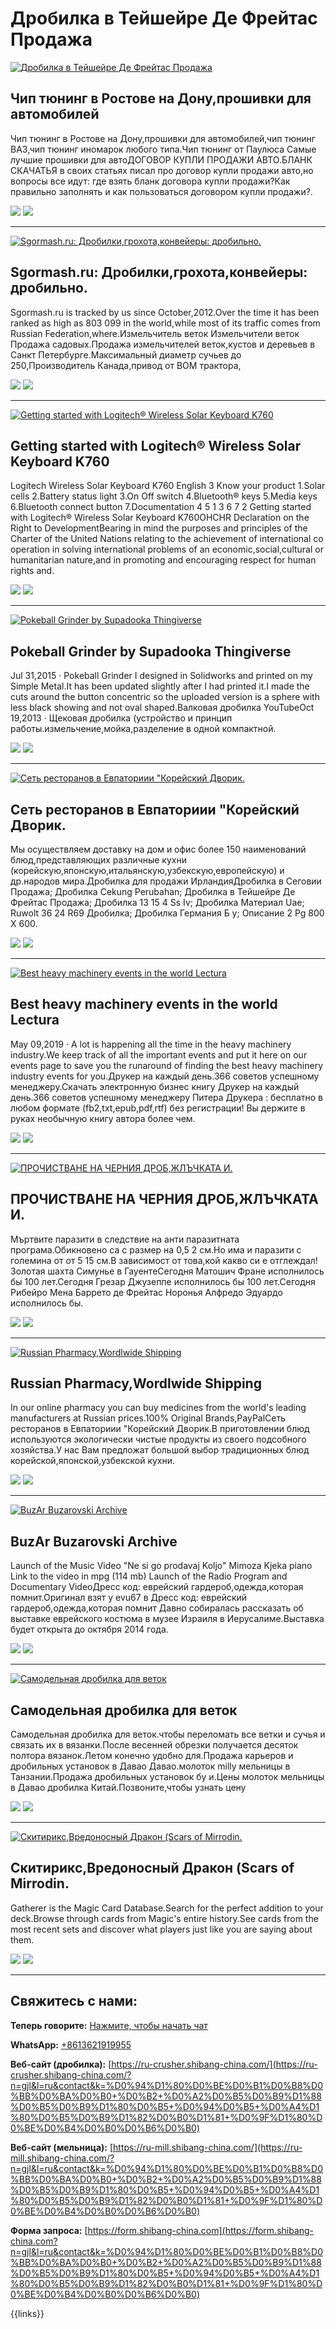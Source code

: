 # Дробилка в Тейшейре Де Фрейтас Продажа

<a href="https://swt.shibang-china.com/?n=gjl&l=ru&img&k=%D0%94%D1%80%D0%BE%D0%B1%D0%B8%D0%BB%D0%BA%D0%B0+%D0%B2+%D0%A2%D0%B5%D0%B9%D1%88%D0%B5%D0%B9%D1%80%D0%B5+%D0%94%D0%B5+%D0%A4%D1%80%D0%B5%D0%B9%D1%82%D0%B0%D1%81+%D0%9F%D1%80%D0%BE%D0%B4%D0%B0%D0%B6%D0%B0" target="_blank">![Дробилка в Тейшейре Де Фрейтас Продажа](http://static.shibang-china.com/all-800x300/1236.jpg)</a>

## Чип тюнинг в Ростове на Дону,прошивки для автомобилей
Чип тюнинг в Ростове на Дону,прошивки для автомобилей,чип тюнинг ВАЗ,чип тюнинг иномарок любого типа.Чип тюнинг от Паулюса Самые лучшие прошивки для автоДОГОВОР КУПЛИ ПРОДАЖИ АВТО.БЛАНК СКАЧАТЬЯ в своих статьях писал про договор купли продажи авто,но вопросы все идут: где взять бланк договора купли продажи?Как правильно заполнять и как пользоваться договором купли продажи?.


<a href="https://whatsapp.shibangsoft.com/WhatsApp.php" target="_blank" title="WhatsApp">![](http://static.shibang-china.com/icon/whatsapp.png)</a> <a href="https://swt.shibang-china.com/?n=gjl&l=ru&icon&k=%D0%94%D1%80%D0%BE%D0%B1%D0%B8%D0%BB%D0%BA%D0%B0+%D0%B2+%D0%A2%D0%B5%D0%B9%D1%88%D0%B5%D0%B9%D1%80%D0%B5+%D0%94%D0%B5+%D0%A4%D1%80%D0%B5%D0%B9%D1%82%D0%B0%D1%81+%D0%9F%D1%80%D0%BE%D0%B4%D0%B0%D0%B6%D0%B0" target="_blank">![](http://static.shibang-china.com/icon/chat-ru.png)</a>

---

<a href="https://swt.shibang-china.com/?n=gjl&l=ru&img&k=%D0%94%D1%80%D0%BE%D0%B1%D0%B8%D0%BB%D0%BA%D0%B0+%D0%B2+%D0%A2%D0%B5%D0%B9%D1%88%D0%B5%D0%B9%D1%80%D0%B5+%D0%94%D0%B5+%D0%A4%D1%80%D0%B5%D0%B9%D1%82%D0%B0%D1%81+%D0%9F%D1%80%D0%BE%D0%B4%D0%B0%D0%B6%D0%B0" target="_blank">![Sgormash.ru: Дробилки,грохота,конвейеры: дробильно.](http://static.shibang-china.com/all-800x300/1493.jpg)</a>

## Sgormash.ru: Дробилки,грохота,конвейеры: дробильно.
Sgormash.ru is tracked by us since October,2012.Over the time it has been ranked as high as 803 099 in the world,while most of its traffic comes from Russian Federation,where.Измельчитель веток Измельчители веток Продажа садовых.Продажа измельчителей веток,кустов и деревьев в Санкт Петербурге.Максимальный диаметр сучьев до 250,Производитель Канада,привод от ВОМ трактора,


<a href="https://whatsapp.shibangsoft.com/WhatsApp.php" target="_blank" title="WhatsApp">![](http://static.shibang-china.com/icon/whatsapp.png)</a> <a href="https://swt.shibang-china.com/?n=gjl&l=ru&icon&k=%D0%94%D1%80%D0%BE%D0%B1%D0%B8%D0%BB%D0%BA%D0%B0+%D0%B2+%D0%A2%D0%B5%D0%B9%D1%88%D0%B5%D0%B9%D1%80%D0%B5+%D0%94%D0%B5+%D0%A4%D1%80%D0%B5%D0%B9%D1%82%D0%B0%D1%81+%D0%9F%D1%80%D0%BE%D0%B4%D0%B0%D0%B6%D0%B0" target="_blank">![](http://static.shibang-china.com/icon/chat-ru.png)</a>

---

<a href="https://swt.shibang-china.com/?n=gjl&l=ru&img&k=%D0%94%D1%80%D0%BE%D0%B1%D0%B8%D0%BB%D0%BA%D0%B0+%D0%B2+%D0%A2%D0%B5%D0%B9%D1%88%D0%B5%D0%B9%D1%80%D0%B5+%D0%94%D0%B5+%D0%A4%D1%80%D0%B5%D0%B9%D1%82%D0%B0%D1%81+%D0%9F%D1%80%D0%BE%D0%B4%D0%B0%D0%B6%D0%B0" target="_blank">![Getting started with Logitech® Wireless Solar Keyboard K760](http://static.shibang-china.com/all-800x300/924.jpg)</a>

## Getting started with Logitech® Wireless Solar Keyboard K760
Logitech Wireless Solar Keyboard K760 English 3 Know your product 1.Solar cells 2.Battery status light 3.On Off switch 4.Bluetooth® keys 5.Media keys 6.Bluetooth connect button 7.Documentation 4 5 1 3 6 7 2 Getting started with Logitech® Wireless Solar Keyboard K760OHCHR Declaration on the Right to DevelopmentBearing in mind the purposes and principles of the Charter of the United Nations relating to the achievement of international co operation in solving international problems of an economic,social,cultural or humanitarian nature,and in promoting and encouraging respect for human rights and.


<a href="https://whatsapp.shibangsoft.com/WhatsApp.php" target="_blank" title="WhatsApp">![](http://static.shibang-china.com/icon/whatsapp.png)</a> <a href="https://swt.shibang-china.com/?n=gjl&l=ru&icon&k=%D0%94%D1%80%D0%BE%D0%B1%D0%B8%D0%BB%D0%BA%D0%B0+%D0%B2+%D0%A2%D0%B5%D0%B9%D1%88%D0%B5%D0%B9%D1%80%D0%B5+%D0%94%D0%B5+%D0%A4%D1%80%D0%B5%D0%B9%D1%82%D0%B0%D1%81+%D0%9F%D1%80%D0%BE%D0%B4%D0%B0%D0%B6%D0%B0" target="_blank">![](http://static.shibang-china.com/icon/chat-ru.png)</a>

---

<a href="https://swt.shibang-china.com/?n=gjl&l=ru&img&k=%D0%94%D1%80%D0%BE%D0%B1%D0%B8%D0%BB%D0%BA%D0%B0+%D0%B2+%D0%A2%D0%B5%D0%B9%D1%88%D0%B5%D0%B9%D1%80%D0%B5+%D0%94%D0%B5+%D0%A4%D1%80%D0%B5%D0%B9%D1%82%D0%B0%D1%81+%D0%9F%D1%80%D0%BE%D0%B4%D0%B0%D0%B6%D0%B0" target="_blank">![Pokeball Grinder by Supadooka Thingiverse](http://static.shibang-china.com/all-800x300/403.jpg)</a>

## Pokeball Grinder by Supadooka Thingiverse
Jul 31,2015 · Pokeball Grinder I designed in Solidworks and printed on my Simple Metal.It has been updated slightly after I had printed it.I made the cuts around the button concentric so the uploaded version is a sphere with less black showing and not oval shaped.Валковая дробилка YouTubeOct 19,2013 · Щековая дробилка (устройство и принцип работы.измельчение,мойка,разделение в одной компактной.


<a href="https://whatsapp.shibangsoft.com/WhatsApp.php" target="_blank" title="WhatsApp">![](http://static.shibang-china.com/icon/whatsapp.png)</a> <a href="https://swt.shibang-china.com/?n=gjl&l=ru&icon&k=%D0%94%D1%80%D0%BE%D0%B1%D0%B8%D0%BB%D0%BA%D0%B0+%D0%B2+%D0%A2%D0%B5%D0%B9%D1%88%D0%B5%D0%B9%D1%80%D0%B5+%D0%94%D0%B5+%D0%A4%D1%80%D0%B5%D0%B9%D1%82%D0%B0%D1%81+%D0%9F%D1%80%D0%BE%D0%B4%D0%B0%D0%B6%D0%B0" target="_blank">![](http://static.shibang-china.com/icon/chat-ru.png)</a>

---

<a href="https://swt.shibang-china.com/?n=gjl&l=ru&img&k=%D0%94%D1%80%D0%BE%D0%B1%D0%B8%D0%BB%D0%BA%D0%B0+%D0%B2+%D0%A2%D0%B5%D0%B9%D1%88%D0%B5%D0%B9%D1%80%D0%B5+%D0%94%D0%B5+%D0%A4%D1%80%D0%B5%D0%B9%D1%82%D0%B0%D1%81+%D0%9F%D1%80%D0%BE%D0%B4%D0%B0%D0%B6%D0%B0" target="_blank">![Сеть ресторанов в Евпаториии "Корейский Дворик.](http://static.shibang-china.com/all-800x300/1223.jpg)</a>

## Сеть ресторанов в Евпаториии "Корейский Дворик.
Мы осуществляем доставку на дом и офис более 150 наименований блюд,представляющих различные кухни (корейскую,японскую,итальянскую,узбекскую,европейскую) и др.народов мира.Дробилка для продажи ИрландияДробилка в Сеговии Продажа; Дробилка Cekung Perubahan; Дробилка в Тейшейре Де Фрейтас Продажа; Дробилка 13 15 4 Ss Iv; Дробилка Материал Uae; Ruwolt 36 24 R69 Дробилка; Дробилка Германия Б у; Описание 2 Pg 800 X 600.


<a href="https://whatsapp.shibangsoft.com/WhatsApp.php" target="_blank" title="WhatsApp">![](http://static.shibang-china.com/icon/whatsapp.png)</a> <a href="https://swt.shibang-china.com/?n=gjl&l=ru&icon&k=%D0%94%D1%80%D0%BE%D0%B1%D0%B8%D0%BB%D0%BA%D0%B0+%D0%B2+%D0%A2%D0%B5%D0%B9%D1%88%D0%B5%D0%B9%D1%80%D0%B5+%D0%94%D0%B5+%D0%A4%D1%80%D0%B5%D0%B9%D1%82%D0%B0%D1%81+%D0%9F%D1%80%D0%BE%D0%B4%D0%B0%D0%B6%D0%B0" target="_blank">![](http://static.shibang-china.com/icon/chat-ru.png)</a>

---

<a href="https://swt.shibang-china.com/?n=gjl&l=ru&img&k=%D0%94%D1%80%D0%BE%D0%B1%D0%B8%D0%BB%D0%BA%D0%B0+%D0%B2+%D0%A2%D0%B5%D0%B9%D1%88%D0%B5%D0%B9%D1%80%D0%B5+%D0%94%D0%B5+%D0%A4%D1%80%D0%B5%D0%B9%D1%82%D0%B0%D1%81+%D0%9F%D1%80%D0%BE%D0%B4%D0%B0%D0%B6%D0%B0" target="_blank">![Best heavy machinery events in the world Lectura](http://static.shibang-china.com/all-800x300/1516.jpg)</a>

## Best heavy machinery events in the world Lectura
May 09,2019 · A lot is happening all the time in the heavy machinery industry.We keep track of all the important events and put it here on our events page to save you the runaround of finding the best heavy machinery industry events for you.Друкер на каждый день.366 советов успешному менеджеру.Скачать электронную бизнес книгу Друкер на каждый день.366 советов успешному менеджеру Питера Друкера : бесплатно в любом формате (fb2,txt,epub,pdf,rtf) без регистрации! Вы держите в руках необычную книгу автора более чем.


<a href="https://whatsapp.shibangsoft.com/WhatsApp.php" target="_blank" title="WhatsApp">![](http://static.shibang-china.com/icon/whatsapp.png)</a> <a href="https://swt.shibang-china.com/?n=gjl&l=ru&icon&k=%D0%94%D1%80%D0%BE%D0%B1%D0%B8%D0%BB%D0%BA%D0%B0+%D0%B2+%D0%A2%D0%B5%D0%B9%D1%88%D0%B5%D0%B9%D1%80%D0%B5+%D0%94%D0%B5+%D0%A4%D1%80%D0%B5%D0%B9%D1%82%D0%B0%D1%81+%D0%9F%D1%80%D0%BE%D0%B4%D0%B0%D0%B6%D0%B0" target="_blank">![](http://static.shibang-china.com/icon/chat-ru.png)</a>

---

<a href="https://swt.shibang-china.com/?n=gjl&l=ru&img&k=%D0%94%D1%80%D0%BE%D0%B1%D0%B8%D0%BB%D0%BA%D0%B0+%D0%B2+%D0%A2%D0%B5%D0%B9%D1%88%D0%B5%D0%B9%D1%80%D0%B5+%D0%94%D0%B5+%D0%A4%D1%80%D0%B5%D0%B9%D1%82%D0%B0%D1%81+%D0%9F%D1%80%D0%BE%D0%B4%D0%B0%D0%B6%D0%B0" target="_blank">![ПРОЧИСТВАНЕ НА ЧЕРНИЯ ДРОБ,ЖЛЪЧКАТА И.](http://static.shibang-china.com/all-800x300/108.jpg)</a>

## ПРОЧИСТВАНЕ НА ЧЕРНИЯ ДРОБ,ЖЛЪЧКАТА И.
Мъртвите паразити в следствие на анти паразитната програма.Обикновено са с размер на 0,5 2 см.Но има и паразити с големина от от 5 15 см.В зависимост от това,кой какво си е отглеждал!Золотая шахта Симунье в ГауентеСегодня Матошич Фране исполнилось бы 100 лет.Сегодня Грезар Джузеппе исполнилось бы 100 лет.Сегодня Рибейро Мена Баррето де Фрейтас Норонья Алфредо Эдуардо исполнилось бы.


<a href="https://whatsapp.shibangsoft.com/WhatsApp.php" target="_blank" title="WhatsApp">![](http://static.shibang-china.com/icon/whatsapp.png)</a> <a href="https://swt.shibang-china.com/?n=gjl&l=ru&icon&k=%D0%94%D1%80%D0%BE%D0%B1%D0%B8%D0%BB%D0%BA%D0%B0+%D0%B2+%D0%A2%D0%B5%D0%B9%D1%88%D0%B5%D0%B9%D1%80%D0%B5+%D0%94%D0%B5+%D0%A4%D1%80%D0%B5%D0%B9%D1%82%D0%B0%D1%81+%D0%9F%D1%80%D0%BE%D0%B4%D0%B0%D0%B6%D0%B0" target="_blank">![](http://static.shibang-china.com/icon/chat-ru.png)</a>

---

<a href="https://swt.shibang-china.com/?n=gjl&l=ru&img&k=%D0%94%D1%80%D0%BE%D0%B1%D0%B8%D0%BB%D0%BA%D0%B0+%D0%B2+%D0%A2%D0%B5%D0%B9%D1%88%D0%B5%D0%B9%D1%80%D0%B5+%D0%94%D0%B5+%D0%A4%D1%80%D0%B5%D0%B9%D1%82%D0%B0%D1%81+%D0%9F%D1%80%D0%BE%D0%B4%D0%B0%D0%B6%D0%B0" target="_blank">![Russian Pharmacy,Wordlwide Shipping](http://static.shibang-china.com/all-800x300/1045.jpg)</a>

## Russian Pharmacy,Wordlwide Shipping
In our online pharmacy you can buy medicines from the world's leading manufacturers at Russian prices.100% Original Brands,PayPalСеть ресторанов в Евпаториии "Корейский Дворик.В приготовлении блюд используются экологически чистые продукты из своего подсобного хозяйства.У нас Вам предложат большой выбор традиционных блюд корейской,японской,узбекской кухни.


<a href="https://whatsapp.shibangsoft.com/WhatsApp.php" target="_blank" title="WhatsApp">![](http://static.shibang-china.com/icon/whatsapp.png)</a> <a href="https://swt.shibang-china.com/?n=gjl&l=ru&icon&k=%D0%94%D1%80%D0%BE%D0%B1%D0%B8%D0%BB%D0%BA%D0%B0+%D0%B2+%D0%A2%D0%B5%D0%B9%D1%88%D0%B5%D0%B9%D1%80%D0%B5+%D0%94%D0%B5+%D0%A4%D1%80%D0%B5%D0%B9%D1%82%D0%B0%D1%81+%D0%9F%D1%80%D0%BE%D0%B4%D0%B0%D0%B6%D0%B0" target="_blank">![](http://static.shibang-china.com/icon/chat-ru.png)</a>

---

<a href="https://swt.shibang-china.com/?n=gjl&l=ru&img&k=%D0%94%D1%80%D0%BE%D0%B1%D0%B8%D0%BB%D0%BA%D0%B0+%D0%B2+%D0%A2%D0%B5%D0%B9%D1%88%D0%B5%D0%B9%D1%80%D0%B5+%D0%94%D0%B5+%D0%A4%D1%80%D0%B5%D0%B9%D1%82%D0%B0%D1%81+%D0%9F%D1%80%D0%BE%D0%B4%D0%B0%D0%B6%D0%B0" target="_blank">![BuzAr Buzarovski Archive](http://static.shibang-china.com/all-800x300/502.jpg)</a>

## BuzAr Buzarovski Archive
Launch of the Music Video "Ne si go prodavaj Koljo" Mimoza Kjeka piano Link to the video in mpg (114 mb) Launch of the Radio Program and Documentary VideoДресс код: еврейский гардероб,одежда,которая помнит.Оригинал взят у evu67 в Дресс код: еврейский гардероб,одежда,которая помнит Давно собиралась рассказать об выставке еврейского костюма в музее Израиля в Иерусалиме.Выставка будет открыта до октября 2014 года.


<a href="https://whatsapp.shibangsoft.com/WhatsApp.php" target="_blank" title="WhatsApp">![](http://static.shibang-china.com/icon/whatsapp.png)</a> <a href="https://swt.shibang-china.com/?n=gjl&l=ru&icon&k=%D0%94%D1%80%D0%BE%D0%B1%D0%B8%D0%BB%D0%BA%D0%B0+%D0%B2+%D0%A2%D0%B5%D0%B9%D1%88%D0%B5%D0%B9%D1%80%D0%B5+%D0%94%D0%B5+%D0%A4%D1%80%D0%B5%D0%B9%D1%82%D0%B0%D1%81+%D0%9F%D1%80%D0%BE%D0%B4%D0%B0%D0%B6%D0%B0" target="_blank">![](http://static.shibang-china.com/icon/chat-ru.png)</a>

---

<a href="https://swt.shibang-china.com/?n=gjl&l=ru&img&k=%D0%94%D1%80%D0%BE%D0%B1%D0%B8%D0%BB%D0%BA%D0%B0+%D0%B2+%D0%A2%D0%B5%D0%B9%D1%88%D0%B5%D0%B9%D1%80%D0%B5+%D0%94%D0%B5+%D0%A4%D1%80%D0%B5%D0%B9%D1%82%D0%B0%D1%81+%D0%9F%D1%80%D0%BE%D0%B4%D0%B0%D0%B6%D0%B0" target="_blank">![Самодельная дробилка для веток](http://static.shibang-china.com/all-800x300/1531.jpg)</a>

## Самодельная дробилка для веток
Самодельная дробилка для веток.чтобы переломать все ветки и сучья и связать их в вязанки.После весенней обрезки получается десяток полтора вязанок.Летом конечно удобно для.Продажа карьеров и дробильных установок в Давао Давао.молоток milly мельницы в Танзании.Продажа дробильных установок бу и.Цены молоток мельницы в Давао дробилка Китай.Позвоните,чтобы узнать цену


<a href="https://whatsapp.shibangsoft.com/WhatsApp.php" target="_blank" title="WhatsApp">![](http://static.shibang-china.com/icon/whatsapp.png)</a> <a href="https://swt.shibang-china.com/?n=gjl&l=ru&icon&k=%D0%94%D1%80%D0%BE%D0%B1%D0%B8%D0%BB%D0%BA%D0%B0+%D0%B2+%D0%A2%D0%B5%D0%B9%D1%88%D0%B5%D0%B9%D1%80%D0%B5+%D0%94%D0%B5+%D0%A4%D1%80%D0%B5%D0%B9%D1%82%D0%B0%D1%81+%D0%9F%D1%80%D0%BE%D0%B4%D0%B0%D0%B6%D0%B0" target="_blank">![](http://static.shibang-china.com/icon/chat-ru.png)</a>

---

<a href="https://swt.shibang-china.com/?n=gjl&l=ru&img&k=%D0%94%D1%80%D0%BE%D0%B1%D0%B8%D0%BB%D0%BA%D0%B0+%D0%B2+%D0%A2%D0%B5%D0%B9%D1%88%D0%B5%D0%B9%D1%80%D0%B5+%D0%94%D0%B5+%D0%A4%D1%80%D0%B5%D0%B9%D1%82%D0%B0%D1%81+%D0%9F%D1%80%D0%BE%D0%B4%D0%B0%D0%B6%D0%B0" target="_blank">![Скитирикс,Вредоносный Дракон (Scars of Mirrodin.](http://static.shibang-china.com/all-800x300/469.jpg)</a>

## Скитирикс,Вредоносный Дракон (Scars of Mirrodin.
Gatherer is the Magic Card Database.Search for the perfect addition to your deck.Browse through cards from Magic's entire history.See cards from the most recent sets and discover what players just like you are saying about them.

<a href="https://whatsapp.shibangsoft.com/WhatsApp.php" target="_blank" title="WhatsApp">![](http://static.shibang-china.com/icon/whatsapp.png)</a> <a href="https://swt.shibang-china.com/?n=gjl&l=ru&icon&k=%D0%94%D1%80%D0%BE%D0%B1%D0%B8%D0%BB%D0%BA%D0%B0+%D0%B2+%D0%A2%D0%B5%D0%B9%D1%88%D0%B5%D0%B9%D1%80%D0%B5+%D0%94%D0%B5+%D0%A4%D1%80%D0%B5%D0%B9%D1%82%D0%B0%D1%81+%D0%9F%D1%80%D0%BE%D0%B4%D0%B0%D0%B6%D0%B0" target="_blank">![](http://static.shibang-china.com/icon/chat-ru.png)</a>

---
## Свяжитесь с нами:

**Теперь говорите:** [Нажмите, чтобы начать чат](https://swt.shibang-china.com?n=gjl&l=ru&contact&k=%D0%94%D1%80%D0%BE%D0%B1%D0%B8%D0%BB%D0%BA%D0%B0+%D0%B2+%D0%A2%D0%B5%D0%B9%D1%88%D0%B5%D0%B9%D1%80%D0%B5+%D0%94%D0%B5+%D0%A4%D1%80%D0%B5%D0%B9%D1%82%D0%B0%D1%81+%D0%9F%D1%80%D0%BE%D0%B4%D0%B0%D0%B6%D0%B0)

**WhatsApp:**  [+8613621919955](https://whatsapp.shibangsoft.com/WhatsApp.php)

**Веб-сайт (дробилка):** [https://ru-crusher.shibang-china.com/](https://ru-crusher.shibang-china.com/?n=gjl&l=ru&contact&k=%D0%94%D1%80%D0%BE%D0%B1%D0%B8%D0%BB%D0%BA%D0%B0+%D0%B2+%D0%A2%D0%B5%D0%B9%D1%88%D0%B5%D0%B9%D1%80%D0%B5+%D0%94%D0%B5+%D0%A4%D1%80%D0%B5%D0%B9%D1%82%D0%B0%D1%81+%D0%9F%D1%80%D0%BE%D0%B4%D0%B0%D0%B6%D0%B0)

**Веб-сайт (мельница):** [https://ru-mill.shibang-china.com/](https://ru-mill.shibang-china.com/?n=gjl&l=ru&contact&k=%D0%94%D1%80%D0%BE%D0%B1%D0%B8%D0%BB%D0%BA%D0%B0+%D0%B2+%D0%A2%D0%B5%D0%B9%D1%88%D0%B5%D0%B9%D1%80%D0%B5+%D0%94%D0%B5+%D0%A4%D1%80%D0%B5%D0%B9%D1%82%D0%B0%D1%81+%D0%9F%D1%80%D0%BE%D0%B4%D0%B0%D0%B6%D0%B0)

**Форма запроса:** [https://form.shibang-china.com](https://form.shibang-china.com?n=gjl&l=ru&contact&k=%D0%94%D1%80%D0%BE%D0%B1%D0%B8%D0%BB%D0%BA%D0%B0+%D0%B2+%D0%A2%D0%B5%D0%B9%D1%88%D0%B5%D0%B9%D1%80%D0%B5+%D0%94%D0%B5+%D0%A4%D1%80%D0%B5%D0%B9%D1%82%D0%B0%D1%81+%D0%9F%D1%80%D0%BE%D0%B4%D0%B0%D0%B6%D0%B0)

{{links}}